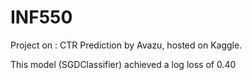 # INF550

Project on : CTR Prediction by Avazu, hosted on Kaggle.

This model (SGDClassifier) achieved a log loss of 0.40

